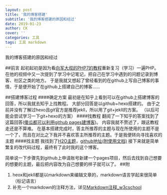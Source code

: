 ```yaml
---
layout: post
title: '我的博客搭建'
subtitle: '我的博客搭建的原因和经过'
date: 2019-01-23
author: CK
cover: ''
categories: 工具
tags: 工具 markdown
---
```


我的博客搭建的原因和经过

##前言
起初起初是因为看[向军大叔的PHP7的教程](https://www.bilibili.com/video/av38048550)重新复习（学习）一遍PHP。
在他的视频中又一次提到了学习中记笔记，把自己在学习中遇到的问题记录到博客、社区之类的地方。
于是我就又想起了曾经看到的在github上写自己博客的事情，于是便开始了在github上搭建自己的博客......

##搭建博客过程
####确定方案
最初是在知乎上看到可以在github上搭建博客的回答，所以我就去知乎上找教程。
大部分回答是以github+hexo搭建的。
由于之前并没有了解过hexo且git官方是推荐jekll，所以用了git+jekll的方案。
（以后可能会尝试学习一下git+hexo的方案）
####找教程
翻阅了一下知乎的答案找到了这篇回答\([傻瓜都可以利用github pages建博客](http://cyzus.github.io/2015/06/21/github-build-blog/)\)。
内容我就不赘述了，跟这教程走还是不算难。
在基本搭建完成时，答主所推荐的主题与现在所使用的主题不是一个了，而且在对比之下我并不喜欢答主所推荐的主题。于是我便转向寻找喜欢的主题
####找主题
我找到了[H2O主题](http://liaokeyu.com/)，[github地址(附使用文档)](https://github.com/kaeyleo/jekyll-theme-H2O)
接下来就是简单繁复的改代码过程，最终有了此时我的这个博客。 


简单说一下步骤先到github上申请账号新建一个pages项目，然后去找到自己想要的想要的主题，最后把内容改为自己想要的样子就可以了。
##附
1. heox和jekll都是以markdown来编辑文章的，markdown语言学起来很简单（标记语言）
2. 补充一个markdown的注释方法，详见[Markdown注释_w3cschool](https://www.w3cschool.cn/lme/q92a1srq.html)

